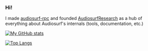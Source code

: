 ### Hi!

I made [audiosurf-rpc](https://github.com/AudiosurfResearch/audiosurf-rpc) and founded [AudiosurfResearch](https://github.com/AudiosurfResearch) as a hub of everything about Audiosurf's internals (tools, documentation, etc.)

[![My GitHub stats](https://github-readme-stats.vercel.app/api?username=rubberduckshobe)](https://github.com/anuraghazra/github-readme-stats)

[![Top Langs](https://github-readme-stats.vercel.app/api/top-langs/?username=rubberduckshobe)](https://github.com/anuraghazra/github-readme-stats)
